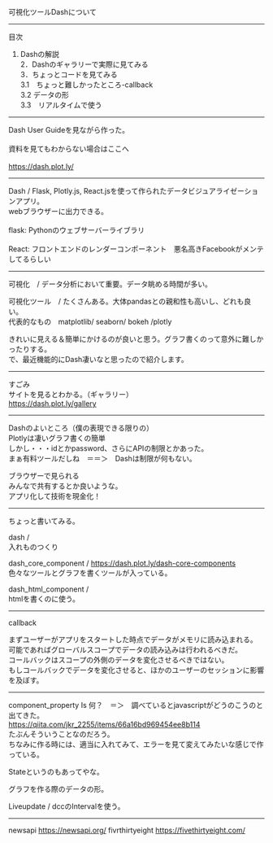 可視化ツールDashについて


---    

目次     
1. Dashの解説      
2．Dashのギャラリーで実際に見てみる     
3．ちょっとコードを見てみる     
3.1　ちょっと難しかったところ-callback      
3.2  データの形     
3.3　リアルタイムで使う     

---    
     
Dash User Guideを見ながら作った。     
<br>
資料を見てもわからない場合はここへ     
<br>
https://dash.plot.ly/     
     
---
     
Dash / Flask, Plotly.js, React.jsを使って作られたデータビジュアライゼーションアプリ。      
       webブラウザーに出力できる。     
<br>
flask: Pythonのウェブサーバーライブラリ     
<br>
React: フロントエンドのレンダーコンポーネント　悪名高きFacebookがメンテしてるらしい     

--- 

可視化　/ データ分析において重要。データ眺める時間が多い。     

可視化ツール　/ たくさんある。大体pandasとの親和性も高いし、どれも良い。     
代表的なもの　matplotlib/ seaborn/ bokeh /plotly     

きれいに見える＆簡単にかけるのが良いと思う。グラフ書くのって意外に難しかったりする。     
で、最近機能的にDash凄いなと思ったので紹介します。     

---     

すごみ     
サイトを見るとわかる。（ギャラリー）    
https://dash.plot.ly/gallery     

---

Dashのよいところ（僕の表現できる限りの）    
Plotlyは凄いグラフ書くの簡単    
しかし・・・idとかpassword、さらにAPIの制限とかあった。    
まぁ有料ツールだしね　＝＝＞　Dashは制限が何もない。     

ブラウザーで見られる    
みんなで共有するとか良いような。     
アプリ化して技術を現金化！     

---    

ちょっと書いてみる。     

dash /     
入れものつくり     
     
dash_core_component / https://dash.plot.ly/dash-core-components          
色々なツールとグラフを書くツールが入っている。     
     
dash_html_component /      
htmlを書くのに使う。     
     
---    

callback      

まずユーザーがアプリをスタートした時点でデータがメモリに読み込まれる。      
可能であればグローバルスコープでデータの読み込みは行われるべきだ。      
コールバックはスコープの外側のデータを変化させるべきではない。      
もしコールバックでデータを変化させると、ほかのユーザーのセッションに影響を及ぼす。     

---

component_property Is 何？　＝＞　調べているとjavascriptがどうのこうのと出てきた。      
https://qiita.com/jkr_2255/items/66a16bd969454ee8b114      
たぶんそういうことなのだろう。      
ちなみに作る時には、適当に入れてみて、エラーを見て変えてみたいな感じで作っている。      
      
Stateというのもあってやな。      
      
グラフを作る際のデータの形。      
      
Liveupdate / dccのIntervalを使う。      
      
----     

newsapi 
https://newsapi.org/
fivrthirtyeight
https://fivethirtyeight.com/
